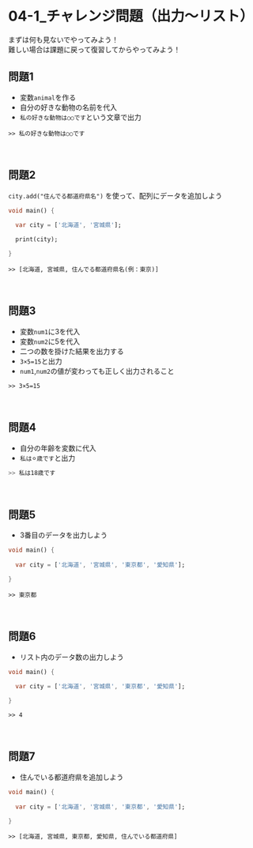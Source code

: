 # **04-1_チャレンジ問題（出力〜リスト）**

まずは何も見ないでやってみよう！  
難しい場合は課題に戻って復習してからやってみよう！  

## **問題1**

- 変数`animal`を作る
- 自分の好きな動物の名前を代入
- `私の好きな動物は○○です`という文章で出力

```
>> 私の好きな動物は○○です
```

<br>

## **問題2**

`city.add("住んでる都道府県名")` を使って、配列にデータを追加しよう


```dart
void main() {
  
  var city = ['北海道', '宮城県'];

  print(city);

}
```

```
>> [北海道, 宮城県, 住んでる都道府県名(例：東京)]
```

<br>

## **問題3**

- 変数`num1`に3を代入
- 変数`num2`に5を代入
- 二つの数を掛けた結果を出力する
- `3×5=15`と出力
- `num1`,`num2`の値が変わっても正しく出力されること

```
>> 3×5=15
```

<br>

## **問題4**

- 自分の年齢を変数に代入
- `私は⚪︎歳です`と出力


```dart
>> 私は18歳です
```

<br>

## **問題5**

- 3番目のデータを出力しよう
  
```dart
void main() {
  
  var city = ['北海道', '宮城県', '東京都', '愛知県'];

}
```

```
>> 東京都
```

<br>

## **問題6**

- リスト内のデータ数の出力しよう
  
```dart
void main() {
  
  var city = ['北海道', '宮城県', '東京都', '愛知県'];

}
```

```
>> 4
```

<br>

## **問題7**

- 住んでいる都道府県を追加しよう
  
```dart
void main() {
  
  var city = ['北海道', '宮城県', '東京都', '愛知県'];

}
```

```
>> [北海道, 宮城県, 東京都, 愛知県, 住んでいる都道府県]
```
